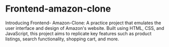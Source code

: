 # Frontend-amazon-clone
Introducing Frontend- Amazon-Clone: A practice project that emulates the user interface and design of Amazon's website. Built using HTML, CSS, and JavaScript, this project aims to replicate key features such as product listings, search functionality, shopping cart, and more.
